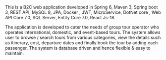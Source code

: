 This is a B2C web application developed in Spring 6, Maven 3, Spring boot 3, REST API, MySQL 8, JPA, Docker , JWT, MicroService, DotNet core , Web API Core 7.0, SQL Server, Entity Core 7.0, React Js-18.

The application is developed to cater the needs of group tour operator who operates international, domestic, and event-based tours. The system allows user to browse / search tours from various categories, view the details such as itinerary, cost, departure dates and finally book the tour by adding each passenger. The system is database driven and hence flexible & easy to maintain.
